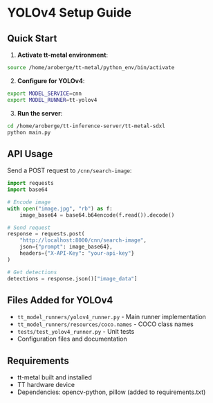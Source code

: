 # YOLOv4 Setup Guide

## Quick Start

1. **Activate tt-metal environment**:
```bash
source /home/aroberge/tt-metal/python_env/bin/activate
```

2. **Configure for YOLOv4**:
```bash
export MODEL_SERVICE=cnn
export MODEL_RUNNER=tt-yolov4
```

3. **Run the server**:
```bash
cd /home/aroberge/tt-inference-server/tt-metal-sdxl
python main.py
```

## API Usage

Send a POST request to `/cnn/search-image`:

```python
import requests
import base64

# Encode image
with open("image.jpg", "rb") as f:
    image_base64 = base64.b64encode(f.read()).decode()

# Send request
response = requests.post(
    "http://localhost:8000/cnn/search-image",
    json={"prompt": image_base64},
    headers={"X-API-Key": "your-api-key"}
)

# Get detections
detections = response.json()["image_data"]
```

## Files Added for YOLOv4

- `tt_model_runners/yolov4_runner.py` - Main runner implementation
- `tt_model_runners/resources/coco.names` - COCO class names
- `tests/test_yolov4_runner.py` - Unit tests
- Configuration files and documentation

## Requirements

- tt-metal built and installed
- TT hardware device
- Dependencies: opencv-python, pillow (added to requirements.txt)
